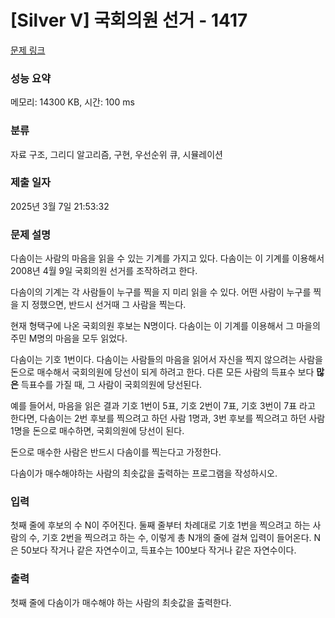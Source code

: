 # [Silver V] 국회의원 선거 - 1417 

[문제 링크](https://www.acmicpc.net/problem/1417) 

### 성능 요약

메모리: 14300 KB, 시간: 100 ms

### 분류

자료 구조, 그리디 알고리즘, 구현, 우선순위 큐, 시뮬레이션

### 제출 일자

2025년 3월 7일 21:53:32

### 문제 설명

<p>다솜이는 사람의 마음을 읽을 수 있는 기계를 가지고 있다. 다솜이는 이 기계를 이용해서 2008년 4월 9일 국회의원 선거를 조작하려고 한다.</p>

<p>다솜이의 기계는 각 사람들이 누구를 찍을 지 미리 읽을 수 있다. 어떤 사람이 누구를 찍을 지 정했으면, 반드시 선거때 그 사람을 찍는다.</p>

<p>현재 형택구에 나온 국회의원 후보는 N명이다. 다솜이는 이 기계를 이용해서 그 마을의 주민 M명의 마음을 모두 읽었다.</p>

<p>다솜이는 기호 1번이다. 다솜이는 사람들의 마음을 읽어서 자신을 찍지 않으려는 사람을 돈으로 매수해서 국회의원에 당선이 되게 하려고 한다. 다른 모든 사람의 득표수 보다 <strong>많은</strong> 득표수를 가질 때, 그 사람이 국회의원에 당선된다.</p>

<p>예를 들어서, 마음을 읽은 결과 기호 1번이 5표, 기호 2번이 7표, 기호 3번이 7표 라고 한다면, 다솜이는 2번 후보를 찍으려고 하던 사람 1명과, 3번 후보를 찍으려고 하던 사람 1명을 돈으로 매수하면, 국회의원에 당선이 된다.</p>

<p>돈으로 매수한 사람은 반드시 다솜이를 찍는다고 가정한다.</p>

<p>다솜이가 매수해야하는 사람의 최솟값을 출력하는 프로그램을 작성하시오.</p>

### 입력 

 <p>첫째 줄에 후보의 수 N이 주어진다. 둘째 줄부터 차례대로 기호 1번을 찍으려고 하는 사람의 수, 기호 2번을 찍으려고 하는 수, 이렇게 총 N개의 줄에 걸쳐 입력이 들어온다. N은 50보다 작거나 같은 자연수이고, 득표수는 100보다 작거나 같은 자연수이다.</p>

### 출력 

 <p>첫째 줄에 다솜이가 매수해야 하는 사람의 최솟값을 출력한다.</p>

